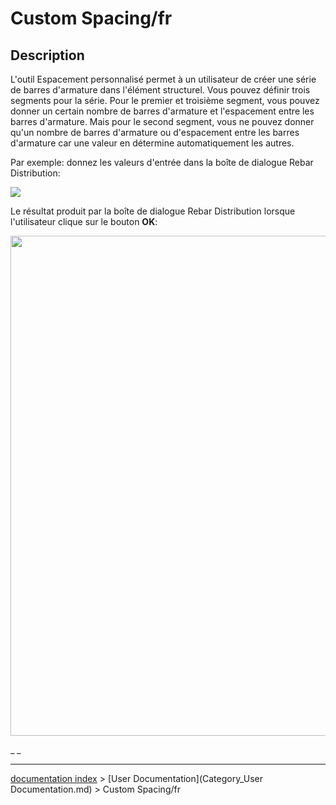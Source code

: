 # Custom Spacing/fr
## Description

L\'outil Espacement personnalisé permet à un utilisateur de créer une série de barres d\'armature dans l\'élément structurel. Vous pouvez définir trois segments pour la série. Pour le premier et troisième segment, vous pouvez donner un certain nombre de barres d\'armature et l\'espacement entre les barres d\'armature. Mais pour le second segment, vous ne pouvez donner qu\'un nombre de barres d\'armature ou d\'espacement entre les barres d\'armature car une valeur en détermine automatiquement les autres.

Par exemple: donnez les valeurs d\'entrée dans la boîte de dialogue Rebar Distribution:

![](images/RebarDistributionDialog.png )

Le résultat produit par la boîte de dialogue Rebar Distribution lorsque l\'utilisateur clique sur le bouton **OK**:

<img alt="" src=images/RebarDistribution.png  style="width:800px;">

 




_ _

---
[documentation index](../README.md) > [User Documentation](Category_User Documentation.md) > Custom Spacing/fr

